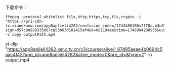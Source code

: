
下载命令：
```
ffmpeg -protocol_whitelist file,http,https,tcp,tls,crypto -i "https://pri-cdn-tx.xiaoeknow.com/app8aplieli4282/confusion_index/1743486186v21T8a.m3u8?sign=d57c9a929335867ca53b63d101415af4&t=68119aee&time=1745984238935&uuid=u_65f04409635aa_TNc5rqznF1" -c copy outputPath.mp4
```

yt-dlp "https://app8aplieli4282.xet.citv.cn/v3/course/alive/l_67d95aeae4b0694c5aac4f42?app_id=app8aplieli4282&alive_mode=0&pro_id=&type=2" -o output.mp4

